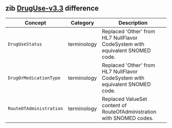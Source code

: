 ## zib [DrugUse-v3.3](https://zibs.nl/wiki/DrugUse-v3.3(2020EN)) difference

| Concept         | Category          | Description                             | 
|-----------------|-------------------|-----------------------------------------|
|`DrugUseStatus` | terminology | Replaced 'Other' from HL7 NullFlavor CodeSystem with equivalent SNOMED code. |
|`DrugOrMedicationType` | terminology | Replaced 'Other' from HL7 NullFlavor CodeSystem with equivalent SNOMED code. |
|`RouteOfAdministration` | terminology | Replaced ValueSet content of RouteOfAdministration with SNOMED codes.  |